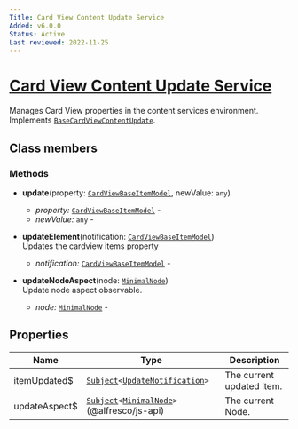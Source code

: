 ```yaml
---
Title: Card View Content Update Service
Added: v6.0.0
Status: Active
Last reviewed: 2022-11-25
---
```


# [Card View Content Update Service](lib/content-services/src/lib/common/services/card-view-content-update.service.ts "Defined in card-view-content-update.service.ts")

Manages Card View properties in the content services environment. 
Implements [`BaseCardViewContentUpdate`](../../../lib/content-services/src/lib/interfaces/base-card-view-content-update.interface.ts).

## Class members

### Methods

-   **update**(property: [`CardViewBaseItemModel`](../../../lib/core/src/lib/card-view/models/card-view-baseitem.model.ts), newValue: `any`)<br/>

    -   _property:_ [`CardViewBaseItemModel`](../../../lib/core/src/lib/card-view/models/card-view-baseitem.model.ts)  - 
    -   _newValue:_ `any`  - 

-   **updateElement**(notification: [`CardViewBaseItemModel`](../../../lib/core/src/lib/card-view/models/card-view-baseitem.model.ts))<br/>
    Updates the cardview items property
    -   _notification:_ [`CardViewBaseItemModel`](../../../lib/core/src/lib/card-view/models/card-view-baseitem.model.ts)  - 
-   **updateNodeAspect**(node: [`MinimalNode`](https://github.com/Alfresco/alfresco-js-api/blob/master/src/alfresco-core-rest-api/docs/NodeMinimalEntry.md))<br/>
    Update node aspect observable.
    -   _node:_ [`MinimalNode`](https://github.com/Alfresco/alfresco-js-api/blob/master/src/alfresco-core-rest-api/docs/NodeMinimalEntry.md)  -

## Properties

| Name | Type | Description |
| ---- | ---- | ----------- |
| itemUpdated$ | [`Subject`](http://reactivex.io/documentation/subject.html)`<`[`UpdateNotification`](../../../lib/core/src/lib/card-view/interfaces/update-notification.interface.ts)`>` | The current updated item. |
| updateAspect$ | [`Subject`](http://reactivex.io/documentation/subject.html)`<`[`MinimalNode`](https://github.com/Alfresco/alfresco-js-api/blob/master/src/alfresco-core-rest-api/docs/NodeMinimalEntry.md)`>`(@alfresco/js-api) | The current Node. |
